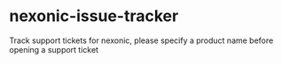 # nexonic-issue-tracker
Track support tickets for nexonic, please specify a product name before opening a support ticket
